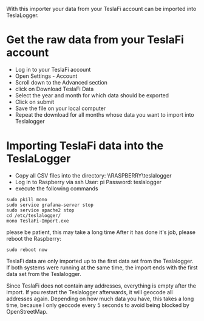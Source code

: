 With this importer your data from your TeslaFi account can be imported into TeslaLogger.

# Get the raw data from your TeslaFi account
* Log in to your TeslaFi account
* Open Settings - Account
* Scroll down to the Advanced section
* click on Download TeslaFi Data
* Select the year and month for which data should be exported
* Click on submit
* Save the file on your local computer
* Repeat the download for all months whose data you want to import into Teslalogger

# Importing TeslaFi data into the TeslaLogger
* Copy all CSV files into the directory: \\\\RASPBERRY\teslalogger
* Log in to Raspberry via ssh
   User: pi
   Password: teslalogger
* execute the following commands
```
sudo pkill mono
sudo service grafana-server stop
sudo service apache2 stop
cd /etc/teslalogger/
mono TeslaFi-Import.exe
```

please be patient, this may take a long time
After it has done it's job, please reboot the Raspberry:
```
sudo reboot now
```

TeslaFi data are only imported up to the first data set from the Teslalogger. If both systems were running at the same time, the import ends with the first data set from the Teslalogger.

Since TeslaFi does not contain any addresses, everything is empty after the import. If you restart the Teslalogger afterwards, it will geocode all addresses again. Depending on how much data you have, this takes a long time, because I only geocode every 5 seconds to avoid being blocked by OpenStreetMap.
